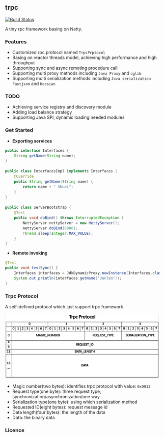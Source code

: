 ## trpc

[![Build Status](https://travis-ci.com/ShuaiJunlan/trpc.svg?token=99wnxLqpskbRCf2sLyrg&branch=master)](https://travis-ci.com/ShuaiJunlan/trpc)

A tiny rpc framework basing on Netty.

### Features
* Customized rpc protocol named `TrpcPrptocol`
* Basing on reactor threads model, achieving high performance and high throughput
* Supporting sync and async remoting procedure call
* Supporting multi proxy methods including `Java Proxy` and `cglib`
* Supporting multi serialization methods including `Java serialization` `Fastjson` and `Hessian`

### TODO
* Achieving service registry and discovery module
* Adding load balance strategy
* Supporting Java SPI, dynamic loading needed modules

### Get Started
* **Exporting services**
```java
public interface Interfaces {
    String getName(String name);
}

public class InterfacesImpl implements Interfaces {
    @Override
    public String getName(String name) {
        return name + " Shuai";
    }
}

public class ServerBootstrap {
    @Test
    public void doBind() throws InterruptedException {
        NettyServer nettyServer = new NettyServer();
        nettyServer.doBind(8080);
        Thread.sleep(Integer.MAX_VALUE);
    }
}
```
* **Remote invoking**
```java
@Test
public void testSync() {
    Interfaces interfaces = JdkDynamicProxy.newInstance(Interfaces.class);
    System.out.println(interfaces.getName("Junlan"));
}
```
### Trpc Protocol
A self-defined protocol which just support trpc framework

![](https://github.com/ShuaiJunlan/trpc/blob/master/documents/assert/trpc-protocol.png)

* Magic number(two bytes): identifies trpc protocol with value: `0x0012`
* Request type(one byte): three request type, synchronization/asynchronization/one way
* Serialization type(one byte): using which serialization method
* Requested ID(eight bytes): request message id
* Data length(four bytes): the length of  the data
* Data: the binary data

### Licence